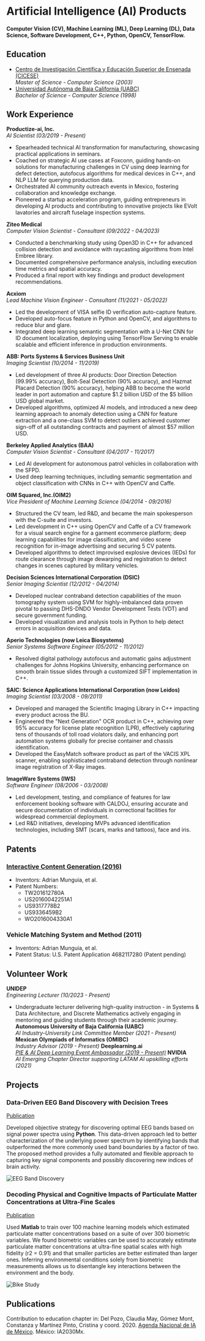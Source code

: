 # Artificial Intelligence (AI) Products

#### Computer Vision (CV), Machine Learning (ML), Deep Learning (DL), Data Science, Software Development, C++, Python, OpenCV, TensorFlow.

## Education
- [Centro de Investigación Científica y Educación Superior de Ensenada (CICESE)](https://www.cicese.edu.mx) <br>
_Master of Science - Computer Science (2003)_ 
- [Universidad Autónoma de Baja California (UABC)](https://www.uabc.edu.mx) <br>
_Bachelor of Science - Computer Science (1998)_

## Work Experience
**Productize-ai, Inc.** <br>
_AI Scientist (03/2019 - Present)_
- Spearheaded technical AI transformation for manufacturing, showcasing practical applications in seminars.
- Coached on strategic AI use cases at Foxconn, guiding hands-on solutions for manufacturing challenges in CV using deep learning for defect detection, autofocus algorithms for medical devices in C++, and NLP LLM for querying production data.
- Orchestrated AI community outreach events in Mexico, fostering collaboration and knowledge exchange.
- Pioneered a startup acceleration program, guiding entrepreneurs in developing AI products and contributing to innovative projects like EVolt lavatories and aircraft fuselage inspection systems.

**Ziteo Medical** <br>
_Computer Vision Scientist - Consultant (09/2022 - 04/2023)_
- Conducted a benchmarking study using Open3D in C++ for advanced collision detection and avoidance with raycasting algorithms from Intel Embree library.
- Documented comprehensive performance analysis, including execution time metrics and spatial accuracy.
- Produced a final report with key findings and product development recommendations.

**Acxiom** <br>
_Lead Machine Vision Engineer - Consultant (11/2021 - 05/2022)_
- Led the development of VISA selfie ID verification auto-capture feature.
- Developed auto-focus feature in Python and OpenCV, and algorithms to reduce blur and glare.
- Integrated deep learning semantic segmentation with a U-Net CNN for ID document localization, deploying using TensorFlow Serving to enable scalable and efficient inference in production environments.

**ABB: Ports Systems & Services Business Unit** <br>
_Imaging Scientist (10/2014 - 11/2019)_
- Led development of three AI products: Door Direction Detection (99.99% accuracy), Bolt-Seal Detection (90% accuracy), and Hazmat Placard Detection (90% accuracy), helping ABB to become the world leader in port automation and capture $1.2 billion USD of the $5 billion USD global market.
- Developed algorithms, optimized AI models, and introduced a new deep learning approach to anomaly detection using a CNN for feature extraction and a one-class SVM to detect outliers achieved customer sign-off of all outstanding contracts and payment of almost $57 million USD.

**Berkeley Applied Analytics (BAA)** <br>
_Computer Vision Scientist - Consultant (04/2017 - 11/2017)_
- Led AI development for autonomous patrol vehicles in collaboration with the SFPD.
- Used deep learning techniques, including semantic segmentation and object classification with CNNs in C++ with OpenCV and Caffe.

**OIM Squared, Inc.(OIM2)** <br>
_Vice President of Machine Learning Science (04/2014 - 09/2016)_
- Structured the CV team, led R&D, and became the main spokesperson with the C-suite and investors.
- Led development in C++ using OpenCV and Caffe of a CV framework for a visual search engine for a garment ecommerce platform; deep learning capabilities for image classification, and video scene recognition for in-image advertising and securing 5 CV patents. 
- Developed algorithms to detect improvised explosive devices (IEDs) for route clearance through image dewarping and registration to detect changes in scenes captured by military vehicles.

**Decision Sciences International Corporation (DSIC)** <br>
 _Senior Imaging Scientist (12/2012 - 04/2014)_
- Developed nuclear contraband detection capabilities of the muon tomography system using SVM for highly-imbalanced data proven pivotal to passing DHS-DNDO Vendor Development Tests (VDT) and secure government funding.
- Developed visualization and analysis tools in Python to help detect errors in acquisition devices and data.

**Aperio Technologies (now Leica Biosystems)** <br>
_Senior Systems Software Engineer (05/2012 - 11/2012)_
- Resolved digital pathology autofocus and automatic gains adjustment challenges for Johns Hopkins University, enhancing performance on smooth brain tissue slides through a customized SIFT implementation in C++.

**SAIC: Science Applications International Corporation (now Leidos)** <br>
_Imaging Scientist (03/2008 - 09/2011)_
- Developed and managed the Scientific Imaging Library in C++ impacting every product across the BU.
- Engineered the "Next Generation" OCR product in C++, achieving over 95% accuracy for license plate recognition (LPR), effectively capturing tens of thousands of toll road violators daily, and enhancing port automation systems globally for precise container and chassis identification.
- Developed the EasyMatch software product as part of the VACIS XPL scanner, enabling sophisticated contraband detection through nonlinear image registration of X-Ray images. 

**ImageWare Systems (IWS)** <br>
_Software Engineer (08/2006 - 03/2008)_
- Led development, testing, and compliance of features for law enforcement booking software with CALDOJ, ensuring accurate and secure documentation of individuals in correctional facilities for widespread commercial deployment.
- Led R&D initiatives, developing MVPs advanced identification technologies, including SMT (scars, marks and tattoos), face and iris.

## Patents
### [Interactive Content Generation (2016)](https://patents.justia.com/inventor/jose-adrian-munguia)
- Inventors: Adrian Munguia, et al.
- Patent Numbers:
  - TW201612780A
  - US20160042251A1
  - US9317778B2
  - US9336459B2
  - WO2016004330A1
    
### Vehicle Matching System and Method (2011)
- Inventors: Adrian Munguia, et al.
- Patent Status: U.S. Patent Application 4682117280 (Patent pending)

## Volunteer Work
**UNIDEP** <br>
_Engineering Lecturer (10/2023 - Present)_
- Undergraduate lecturer delivering high-quality instruction - in Systems & Data Architecture, and Discrete Mathematics actively engaging in mentoring and guiding students through their academic journey.
**Autonomous University of Baja California (UABC)** <br>
_AI Industry-University Link Committee Member (2021 - Present)_
**Mexican Olympiads of Informatics (OMIBC)** <br>
_Industry Advisor (2019 - Present)_
**Deeplearning.ai** <br>
[_PIE & AI Deep Learning Event Ambassador (2019 - Present)_](https://www.deeplearning.ai/blog/event-ambassador-spotlight-adrian-munguia/)
**NVIDIA** <br>
_AI Emerging Chapter Director supporting LATAM AI upskilling efforts (2021)_

## Projects
### Data-Driven EEG Band Discovery with Decision Trees
[Publication](https://www.mdpi.com/1424-8220/22/8/3048)

Developed objective strategy for discovering optimal EEG bands based on signal power spectra using **Python**. This data-driven approach led to better characterization of the underlying power spectrum by identifying bands that outperformed the more commonly used band boundaries by a factor of two. The proposed method provides a fully automated and flexible approach to capturing key signal components and possibly discovering new indices of brain activity.

![EEG Band Discovery](/assets/img/eeg_band_discovery.jpeg)

### Decoding Physical and Cognitive Impacts of Particulate Matter Concentrations at Ultra-Fine Scales
[Publication](https://www.mdpi.com/1424-8220/22/11/4240)

Used **Matlab** to train over 100 machine learning models which estimated particulate matter concentrations based on a suite of over 300 biometric variables. We found biometric variables can be used to accurately estimate particulate matter concentrations at ultra-fine spatial scales with high fidelity (r2 = 0.91) and that smaller particles are better estimated than larger ones. Inferring environmental conditions solely from biometric measurements allows us to disentangle key interactions between the environment and the body.

![Bike Study](/assets/img/bike_study.jpeg)

## Publications
Contribution to education chapter in: Del Pozo, Claudia May, Gómez Mont, Constanza y Martínez Pinto,
Cristina y coord. 2020. [Agenda Nacional de IA de México](https://drive.google.com/file/d/19raHp7W_HpgFa3I-nVoHtjTPHYqosmJs/view?pli=1). México: IA2030Mx.

